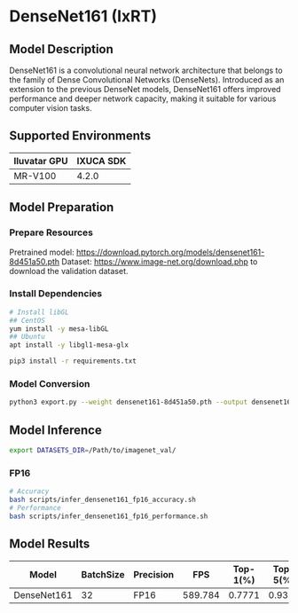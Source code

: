 # DenseNet161 (IxRT)

## Model Description

DenseNet161 is a convolutional neural network architecture that belongs to the family of Dense Convolutional Networks (DenseNets). Introduced as an extension to the previous DenseNet models, DenseNet161 offers improved performance and deeper network capacity, making it suitable for various computer vision tasks.

## Supported Environments

| Iluvatar GPU | IXUCA SDK |
|--------------|-----------|
| MR-V100      | 4.2.0     |

## Model Preparation

### Prepare Resources

Pretrained model: <https://download.pytorch.org/models/densenet161-8d451a50.pth>
Dataset: <https://www.image-net.org/download.php> to download the validation dataset.

### Install Dependencies

```bash
# Install libGL
## CentOS
yum install -y mesa-libGL
## Ubuntu
apt install -y libgl1-mesa-glx

pip3 install -r requirements.txt
```

### Model Conversion

```bash
python3 export.py --weight densenet161-8d451a50.pth --output densenet161.onnx
```

## Model Inference

```bash
export DATASETS_DIR=/Path/to/imagenet_val/
```

### FP16

```bash
# Accuracy
bash scripts/infer_densenet161_fp16_accuracy.sh
# Performance
bash scripts/infer_densenet161_fp16_performance.sh
```

## Model Results

| Model       | BatchSize | Precision | FPS     | Top-1(%) | Top-5(%) |
| ----------- | --------- | --------- | ------- | -------- | -------- |
| DenseNet161 | 32        | FP16      | 589.784 | 0.7771   | 0.9354   |

